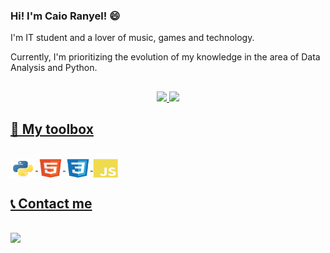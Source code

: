 ### Hi! I'm Caio Ranyel! 😄

I'm IT student and a lover of music, games and technology.

Currently, I'm prioritizing the evolution of my knowledge in the area of ​​Data Analysis and Python.

## 
<div align="center">
  <a href="https://github.com/gitranyel">
  <img height="170em" src="https://github-readme-stats.vercel.app/api?username=gitranyel&show_icons=true&theme=tokyonight&include_all_commits=true&count_private=true"/>
  <img height="170em" src="https://github-readme-stats.vercel.app/api/top-langs/?username=gitranyel&layout=compact&langs_count=7&theme=tokyonight"/>
</div>

## 🧰 My toolbox
<div style="display: inline_block"><br>
  <img align="center" alt="Ranyel-Python" height="30" width="40" src="https://raw.githubusercontent.com/devicons/devicon/master/icons/python/python-original.svg">
  <img align="center" alt="Caio-HTML" height="30" width="40" src="https://raw.githubusercontent.com/devicons/devicon/master/icons/html5/html5-original.svg">
  <img align="center" alt="Caio-CSS" height="30" width="40" src="https://raw.githubusercontent.com/devicons/devicon/master/icons/css3/css3-original.svg">
  <img align="center" alt="Caio-Js" height="30" width="40" src="https://raw.githubusercontent.com/devicons/devicon/master/icons/javascript/javascript-plain.svg">

## 📞 Contact me
<div style="display: inline_block"><br>
  <a href="https://www.linkedin.com/in/caioranyel/"><img src="https://cdn.jsdelivr.net/gh/devicons/devicon/icons/linkedin/linkedin-original.svg" width="35px"></a>
          
